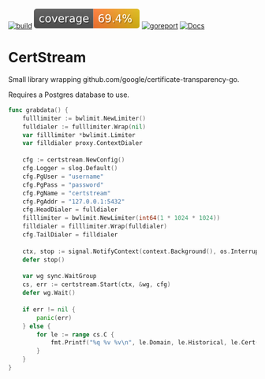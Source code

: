 [![build](https://github.com/linkdata/certstream/actions/workflows/go.yml/badge.svg)](https://github.com/linkdata/certstream/actions/workflows/go.yml)
[![coverage](https://github.com/linkdata/certstream/blob/coverage/main/badge.svg)](https://htmlpreview.github.io/?https://github.com/linkdata/certstream/blob/coverage/main/report.html)
[![goreport](https://goreportcard.com/badge/github.com/linkdata/certstream)](https://goreportcard.com/report/github.com/linkdata/certstream)
[![Docs](https://godoc.org/github.com/linkdata/certstream?status.svg)](https://godoc.org/github.com/linkdata/certstream)

# CertStream

Small library wrapping github.com/google/certificate-transparency-go.

Requires a Postgres database to use.

```go
func grabdata() {
	fulllimiter := bwlimit.NewLimiter()
	fulldialer := fulllimiter.Wrap(nil)
	var filllimiter *bwlimit.Limiter
	var filldialer proxy.ContextDialer

	cfg := certstream.NewConfig()
	cfg.Logger = slog.Default()
	cfg.PgUser = "username"
	cfg.PgPass = "password"
	cfg.PgName = "certstream"
	cfg.PgAddr = "127.0.0.1:5432"
	cfg.HeadDialer = fulldialer
	filllimiter = bwlimit.NewLimiter(int64(1 * 1024 * 1024))
	filldialer = filllimiter.Wrap(fulldialer)
	cfg.TailDialer = filldialer

	ctx, stop := signal.NotifyContext(context.Background(), os.Interrupt, syscall.SIGTERM)
	defer stop()

	var wg sync.WaitGroup
	cs, err := certstream.Start(ctx, &wg, cfg)
	defer wg.Wait()

	if err != nil {
        panic(err)
	} else {
		for le := range cs.C {
			fmt.Printf("%q %v %v\n", le.Domain, le.Historical, le.Cert().DNSNames)
		}
	}
}
```